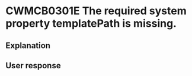 # CWMCB0301E The required system property templatePath is missing.

## Explanation

## User response